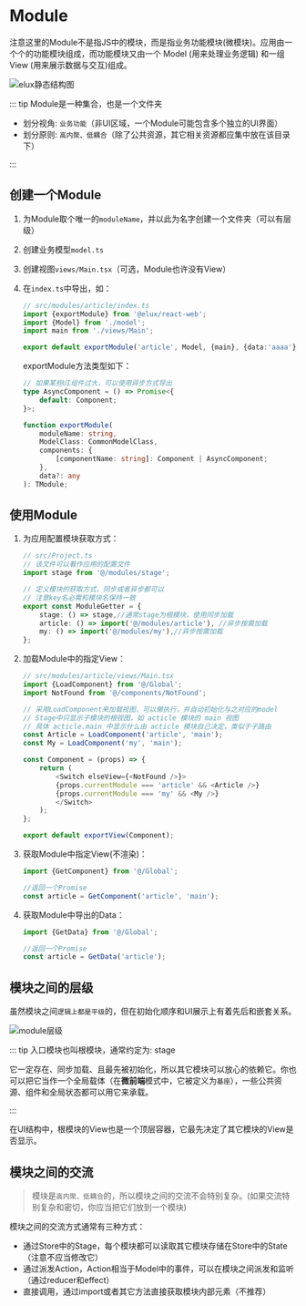 # Module

注意这里的Module不是指JS中的模块，而是指业务功能模块(微模块)。应用由一个个的功能模块组成，而功能模块又由一个 Model (用来处理业务逻辑) 和一组 View (用来展示数据与交互)组成。

![elux静态结构图](/images/static-structure.svg)

::: tip Module是一种集合，也是一个文件夹

- 划分视角: `业务功能`（非UI区域，一个Module可能包含多个独立的UI界面）
- 划分原则: `高内聚、低耦合`（除了公共资源，其它相关资源都应集中放在该目录下）

:::

## 创建一个Module

1. 为Module取个唯一的`moduleName`，并以此为名字创建一个文件夹（可以有层级）
2. 创建业务模型`model.ts`
3. 创建视图`views/Main.tsx`（可选，Module也许没有View）
4. 在`index.ts`中导出，如：

    ```ts
    // src/modules/article/index.ts
    import {exportModule} from '@elux/react-web';
    import {Model} from './model';
    import main from './views/Main';

    export default exportModule('article', Model, {main}, {data:'aaaa'});
    ```

    exportModule方法类型如下：

    ```ts
    // 如果某些UI组件过大，可以使用异步方式导出
    type AsyncComponent = () => Promise<{
        default: Component;
    }>;

    function exportModule(
        moduleName: string, 
        ModelClass: CommonModelClass, 
        components: {
            [componentName: string]: Component | AsyncComponent;
        }, 
        data?: any
    ): TModule;
    ```

## 使用Module

1. 为应用配置模块获取方式：

    ```ts
    // src/Project.ts
    // 该文件可以看作应用的配置文件
    import stage from '@/modules/stage';
    
    // 定义模块的获取方式，同步或者异步都可以
    // 注意key名必需和模块名保持一致
    export const ModuleGetter = {
        stage: () => stage,//通常stage为根模块，使用同步加载
        article: () => import('@/modules/article'), //异步按需加载
        my: () => import('@/modules/my'),//异步按需加载
    };
    ```

2. 加载Module中的指定View：

    ```ts
    // src/modules/article/views/Main.tsx
    import {LoadComponent} from '@/Global';
    import NotFound from '@/components/NotFound';

    // 采用LoadComponent来加载视图，可以懒执行，并自动初始化与之对应的model
    // Stage中只显示子模块的根视图，如 acticle 模块的 main 视图
    // 具体 acticle.main 中显示什么由 acticle 模块自己决定，类似于子路由
    const Article = LoadComponent('article', 'main');
    const My = LoadComponent('my', 'main');

    const Component = (props) => {
        return (
            <Switch elseView={<NotFound />}>
            {props.currentModule === 'article' && <Article />}
            {props.currentModule === 'my' && <My />}
            </Switch>
        );
    };

    export default exportView(Component);
    ```

3. 获取Module中指定View(不渲染)：

    ```ts
    import {GetComponent} from '@/Global';

    //返回一个Promise
    const article = GetComponent('article', 'main');
    ```

4. 获取Module中导出的Data：

    ```ts
    import {GetData} from '@/Global';

    //返回一个Promise
    const article = GetData('article');
    ```

## 模块之间的层级

虽然模块之间`逻辑上都是平级`的，但在初始化顺序和UI展示上有着先后和嵌套关系。

![module层级](/images/module-level.svg)

::: tip 入口模块也叫根模块，通常约定为: stage

它一定存在、同步加载、且最先被初始化，所以其它模块可以放心的依赖它。你也可以把它当作一个全局载体（在**微前端**模式中，它被定义为`基座`），一些公共资源、组件和全局状态都可以用它来承载。

:::

在UI结构中，根模块的View也是一个顶层容器，它最先决定了其它模块的View是否显示。

## 模块之间的交流

> 模块是`高内聚、低耦合`的，所以模块之间的交流不会特别复杂。(如果交流特别复杂和密切，你应当把它们放到一个模块)

模块之间的交流方式通常有三种方式：

- 通过Store中的Stage，每个模块都可以读取其它模块存储在Store中的State（注意不应当修改它）
- 通过派发Action，Action相当于Model中的事件，可以在模块之间派发和监听（通过reducer和effect）
- 直接调用，通过import或者其它方法直接获取模块内部元素（不推荐）
